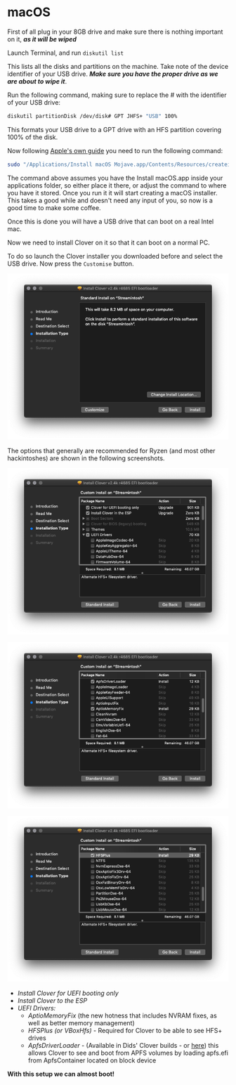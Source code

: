 # macOS

First of all plug in your 8GB drive and make sure there is nothing important on it, _**as it will be wiped**_

Launch Terminal, and run `diskutil list`

This lists all the disks and partitions on the machine. Take note of the device identifier of your USB drive. _**Make sure you have the proper drive as we are about to wipe it**_.

Run the following command, making sure to replace the \# with the identifier of your USB drive:

```bash
diskutil partitionDisk /dev/disk# GPT JHFS+ "USB" 100%
```

This formats your USB drive to a GPT drive with an HFS partition covering 100% of the disk.

Now following [Apple's own guide](https://support.apple.com/en-us/HT201372) you need to run the following command:

```bash
sudo "/Applications/Install macOS Mojave.app/Contents/Resources/createinstallmedia" --volume /Volumes/USB
```

The command above assumes you have the Install macOS.app inside your applications folder, so either place it there, or adjust the command to where you have it stored. Once you run it it will start creating a macOS installer. This takes a good while and doesn't need any input of you, so now is a good time to make some coffee.

Once this is done you will have a USB drive that can boot on a real Intel mac.

Now we need to install Clover on it so that it can boot on a normal PC.

To do so launch the Clover installer you downloaded before and select the USB drive. Now press the `Customise` button.

![Customize button in the bottom left.](../.gitbook/assets/image%20%2822%29.png)

The options that generally are recommended for Ryzen \(and most other hackintoshes\) are shown in the following screenshots.

![UEFI booting only and Install in the ESP](../.gitbook/assets/image%20%287%29.png)

![ApfsDriverLoader and AptioMemoryFix drivers](../.gitbook/assets/image%20%2820%29.png)

![HFSPlus \(You can use VBoxHFS if your copy of the installer doesn&apos;t come with HFSPlus\)](../.gitbook/assets/image.png)



* _Install Clover for UEFI booting only_
* _Install Clover to the ESP_
* _UEFI Drivers:_
  * _AptioMemoryFix_ \(the new hotness that includes NVRAM fixes, as well as better memory management\)
  * _HFSPlus \(or VBoxHfs\)_ - Required for Clover to be able to see HFS+ drives
  * _ApfsDriverLoader_ - \(Available in Dids' Clover builds - or [here](https://github.com/acidanthera/ApfsSupportPkg/releases)\) this allows Clover to see and boot from APFS volumes by loading apfs.efi from ApfsContainer located on block device

**With this setup we can almost boot!**

